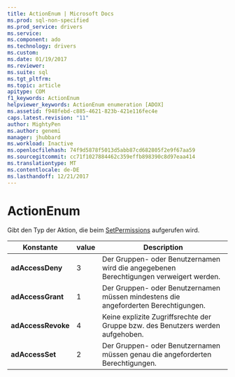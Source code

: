 ```yaml
---
title: ActionEnum | Microsoft Docs
ms.prod: sql-non-specified
ms.prod_service: drivers
ms.service: 
ms.component: ado
ms.technology: drivers
ms.custom: 
ms.date: 01/19/2017
ms.reviewer: 
ms.suite: sql
ms.tgt_pltfrm: 
ms.topic: article
apitype: COM
f1_keywords: ActionEnum
helpviewer_keywords: ActionEnum enumeration [ADOX]
ms.assetid: f948febd-c885-4621-823b-421e116fec4e
caps.latest.revision: "11"
author: MightyPen
ms.author: genemi
manager: jhubbard
ms.workload: Inactive
ms.openlocfilehash: 74f9d5878f5013d5abb87cd682805f2e9f67aa59
ms.sourcegitcommit: cc71f1027884462c359effb898390c8d97eaa414
ms.translationtype: MT
ms.contentlocale: de-DE
ms.lasthandoff: 12/21/2017
---
```

# <a name="actionenum"></a>ActionEnum
Gibt den Typ der Aktion, die beim [SetPermissions](../../../ado/reference/adox-api/setpermissions-method-adox.md) aufgerufen wird.  
  
|Konstante|value|Description|  
|--------------|-----------|-----------------|  
|**adAccessDeny**|3|Der Gruppen- oder Benutzernamen wird die angegebenen Berechtigungen verweigert werden.|  
|**adAccessGrant**|1|Der Gruppen- oder Benutzernamen müssen mindestens die angeforderten Berechtigungen.|  
|**adAccessRevoke**|4|Keine explizite Zugriffsrechte der Gruppe bzw. des Benutzers werden aufgehoben.|  
|**adAccessSet**|2|Der Gruppen- oder Benutzernamen müssen genau die angeforderten Berechtigungen.|
